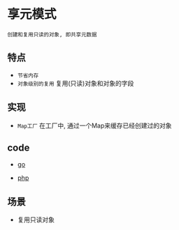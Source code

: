# 享元模式

    创建和复用只读的对象, 即共享元数据

## 特点

- `节省内存`
- `对象级别的复用` 复用(只读)对象和对象的字段

## 实现

- `Map工厂` 在工厂中, 通过一个Map来缓存已经创建过的对象

## code

- [go](../script/go/dp/flyweight.go)

- [php](src/php_design_patterns/flyweight/flyweight.php)

## 场景

- 复用只读对象